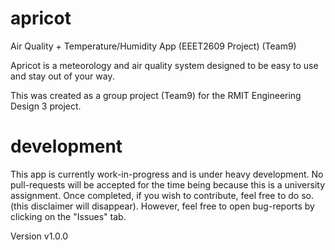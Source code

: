 # apricot
Air Quality + Temperature/Humidity App (EEET2609 Project) (Team9)

Apricot is a meteorology and air quality system designed to be easy to use and stay out of your way.

This was created as a group project (Team9) for the RMIT Engineering Design 3 project.

# development
This app is currently work-in-progress and is under heavy development. No pull-requests will be accepted for the time
being because this is a university assignment. Once completed, if you wish to contribute, feel free to do so. (this disclaimer will disappear).
However, feel free to open bug-reports by clicking on the "Issues" tab.


Version v1.0.0
